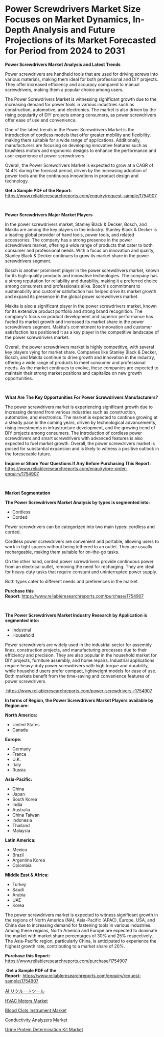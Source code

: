 <p><h1>Power Screwdrivers Market Size Focuses on Market Dynamics, In-Depth Analysis and Future Projections of its Market Forecasted for Period from 2024 to 2031</h1></p><p><strong>Power Screwdrivers Market Analysis and Latest Trends</strong></p>
<p><p>Power screwdrivers are handheld tools that are used for driving screws into various materials, making them ideal for both professional and DIY projects. They offer increased efficiency and accuracy compared to manual screwdrivers, making them a popular choice among users.</p><p>The Power Screwdrivers Market is witnessing significant growth due to the increasing demand for power tools in various industries such as construction, automotive, and electronics. The market is also driven by the rising popularity of DIY projects among consumers, as power screwdrivers offer ease of use and convenience.</p><p>One of the latest trends in the Power Screwdrivers Market is the introduction of cordless models that offer greater mobility and flexibility, making them suitable for a wide range of applications. Additionally, manufacturers are focusing on developing innovative features such as brushless motors and ergonomic designs to enhance the performance and user experience of power screwdrivers.</p><p>Overall, the Power Screwdrivers Market is expected to grow at a CAGR of 14.4% during the forecast period, driven by the increasing adoption of power tools and the continuous innovations in product design and technology.</p></p>
<p><strong>Get a Sample PDF of the Report:&nbsp;</strong> <a href="https://www.reliableresearchreports.com/enquiry/request-sample/1754907">https://www.reliableresearchreports.com/enquiry/request-sample/1754907</a></p>
<p>&nbsp;</p>
<p><strong>Power Screwdrivers Major Market Players</strong></p>
<p><p>In the power screwdrivers market, Stanley Black & Decker, Bosch, and Makita are among the key players in the industry. Stanley Black & Decker is a leading global provider of hand tools, power tools, and related accessories. The company has a strong presence in the power screwdrivers market, offering a wide range of products that cater to both consumer and professional needs. With a focus on innovation and quality, Stanley Black & Decker continues to grow its market share in the power screwdrivers segment.</p><p>Bosch is another prominent player in the power screwdrivers market, known for its high-quality products and innovative technologies. The company has a strong reputation for reliability and durability, making it a preferred choice among consumers and professionals alike. Bosch's commitment to sustainability and customer satisfaction has helped drive its market growth and expand its presence in the global power screwdrivers market.</p><p>Makita is also a significant player in the power screwdrivers market, known for its extensive product portfolio and strong brand recognition. The company's focus on product development and superior performance has fueled its market growth and increased its market share in the power screwdrivers segment. Makita's commitment to innovation and customer satisfaction has positioned it as a key player in the competitive landscape of the power screwdrivers market.</p><p>Overall, the power screwdrivers market is highly competitive, with several key players vying for market share. Companies like Stanley Black & Decker, Bosch, and Makita continue to drive growth and innovation in the industry, offering a wide range of products to meet consumer and professional needs. As the market continues to evolve, these companies are expected to maintain their strong market positions and capitalize on new growth opportunities.</p></p>
<p>&nbsp;</p>
<p><strong>What Are The Key Opportunities For Power Screwdrivers Manufacturers?</strong></p>
<p><p>The power screwdrivers market is experiencing significant growth due to increasing demand from various industries such as construction, automotive, and electronics. The market is expected to continue growing at a steady pace in the coming years, driven by technological advancements, rising investments in infrastructure development, and the growing trend of DIY projects among consumers. The introduction of cordless power screwdrivers and smart screwdrivers with advanced features is also expected to fuel market growth. Overall, the power screwdrivers market is poised for substantial expansion and is likely to witness a positive outlook in the foreseeable future.</p></p>
<p><strong>Inquire or Share Your Questions If Any Before Purchasing This Report:</strong> <a href="https://www.reliableresearchreports.com/enquiry/pre-order-enquiry/1754907">https://www.reliableresearchreports.com/enquiry/pre-order-enquiry/1754907</a></p>
<p>&nbsp;</p>
<p><strong>Market Segmentation</strong></p>
<p><strong>The Power Screwdrivers Market Analysis by types is segmented into:</strong></p>
<p><ul><li>Cordless</li><li>Corded</li></ul></p>
<p><p>Power screwdrivers can be categorized into two main types: cordless and corded. </p><p>Cordless power screwdrivers are convenient and portable, allowing users to work in tight spaces without being tethered to an outlet. They are usually rechargeable, making them suitable for on-the-go tasks.</p><p>On the other hand, corded power screwdrivers provide continuous power from an electrical outlet, removing the need for recharging. They are ideal for heavy-duty tasks that require constant and uninterrupted power supply.</p><p>Both types cater to different needs and preferences in the market.</p></p>
<p><strong>Purchase this Report:&nbsp;</strong><a href="https://www.reliableresearchreports.com/purchase/1754907">https://www.reliableresearchreports.com/purchase/1754907</a></p>
<p>&nbsp;</p>
<p><strong>The Power Screwdrivers Market Industry Research by Application is segmented into:</strong></p>
<p><ul><li>Industrial</li><li>Household</li></ul></p>
<p><p>Power screwdrivers are widely used in the industrial sector for assembly lines, construction projects, and manufacturing processes due to their efficiency and precision. They are also popular in the household market for DIY projects, furniture assembly, and home repairs. Industrial applications require heavy-duty power screwdrivers with high torque and durability, while household users prefer compact, lightweight models for ease of use. Both markets benefit from the time-saving and convenience features of power screwdrivers.</p></p>
<p><a href="https://www.reliableresearchreports.com/power-screwdrivers-r1754907">&nbsp;https://www.reliableresearchreports.com/power-screwdrivers-r1754907</a></p>
<p><strong>In terms of Region, the Power Screwdrivers Market Players available by Region are:</strong></p>
<p>
    <p> <strong> North America: </strong>
        <ul>
            <li>United States</li>
            <li>Canada</li>
        </ul>
        </p> 
    <p> <strong> Europe: </strong>
        <ul>
            <li>Germany</li>
            <li>France</li>
            <li>U.K.</li>
            <li>Italy</li>
            <li>Russia</li>
        </ul>
        </p> 
    <p> <strong> Asia-Pacific: </strong>
        <ul>
            <li>China</li>
            <li>Japan</li>
            <li>South Korea</li>
            <li>India</li>
            <li>Australia</li>
            <li>China Taiwan</li>
            <li>Indonesia</li>
            <li>Thailand</li>
            <li>Malaysia</li>
        </ul>
        </p> 
    <p> <strong> Latin America: </strong>
        <ul>
            <li>Mexico</li>
            <li>Brazil</li>
            <li>Argentina Korea</li>
            <li>Colombia</li>
        </ul>
        </p> 
    <p> <strong> Middle East & Africa: </strong>
        <ul>
            <li>Turkey</li>
            <li>Saudi</li>
            <li>Arabia</li>
            <li>UAE</li>
            <li>Korea</li>
        </ul>
    </p>
    </p>
<p><p>The power screwdrivers market is expected to witness significant growth in the regions of North America (NA), Asia-Pacific (APAC), Europe, USA, and China due to increasing demand for fastening tools in various industries. Among these regions, North America and Europe are expected to dominate the market with market share percentages of 30% and 25% respectively. The Asia-Pacific region, particularly China, is anticipated to experience the highest growth rate, contributing to a market share of 20%.</p></p>
<p><strong>Purchase this Report: </strong><a href="https://www.reliableresearchreports.com/purchase/1754907">https://www.reliableresearchreports.com/purchase/1754907</a></p>
<p>&nbsp;<strong>Get a Sample PDF of the Report:&nbsp;&nbsp;</strong><a href="https://www.reliableresearchreports.com/enquiry/request-sample/1754907">https://www.reliableresearchreports.com/enquiry/request-sample/1754907</a></p>
<p><strong></strong></p>
<p><p><a href="https://github.com/one-cool-chick/Market-Research-Report-List-1/blob/main/444742332334.md">AI リクルートツール</a></p><p><a href="https://github.com/dimitrishawkinswaynenp91rgz/Market-Research-Report-List-2/blob/main/hvac-motors-market.md">HVAC Motors Market</a></p><p><a href="https://www.linkedin.com/pulse/blood-clots-instrument-market-comprehensive-assessment-type-rbrse?trackingId=7IZlx65hM7WW5yFCB%2BGQhQ%3D%3D">Blood Clots Instrument Market</a></p><p><a href="https://github.com/changoleonlaverguenzanoexiste/Market-Research-Report-List-2/blob/main/conductivity-analyzers-market.md">Conductivity Analyzers Market</a></p><p><a href="https://www.linkedin.com/pulse/urine-protein-determination-kit-market-outlook-industry-v5dse?trackingId=v%2B8MhpULqJZBFPhM0J9D3g%3D%3D">Urine Protein Determination Kit Market</a></p></p>